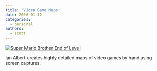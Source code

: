 ```yaml
---
title: 'Video Game Maps'
date: 2006-01-12
categories:
  - personal
authors:
  - scott
---
```


[![Super Mario Brother End of Level](/images/blog-photos/mario-underground-end.gif)](http://ian-albert.com/misc/gamemaps.php)

Ian Albert creates highly detailed maps of video games by hand using screen captures.
